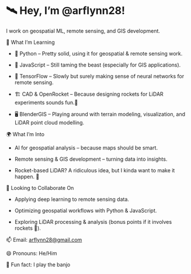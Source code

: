 # 🛰️ Hey, I’m @arflynn28!
I work on geospatial ML, remote sensing, and GIS development.

🌱 What I’m Learning
- 🐍 Python – Pretty solid, using it for geospatial & remote sensing work.

- 📌 JavaScript – Still taming the beast (especially for GIS applications).

- 🤖 TensorFlow – Slowly but surely making sense of neural networks for remote sensing.

- 🏗️ CAD & OpenRocket – Because designing rockets for LiDAR experiments sounds fun.🚀

- 🖥️ BlenderGIS – Playing around with terrain modeling, visualization, and LiDAR point cloud modelling.

🌍 What I’m Into

- AI for geospatial analysis – because maps should be smart.

- Remote sensing & GIS development – turning data into insights.

- Rocket-based LiDAR? A ridiculous idea, but I kinda want to make it happen. 🚀

🤝 Looking to Collaborate On

- Applying deep learning to remote sensing data.

- Optimizing geospatial workflows with Python & JavaScript.

- Exploring LiDAR processing & analysis (bonus points if it involves rockets 🚀).

📫 Email: arflynn28@gmail.com

😄 Pronouns: He/Him

🎵 Fun fact: I play the banjo
